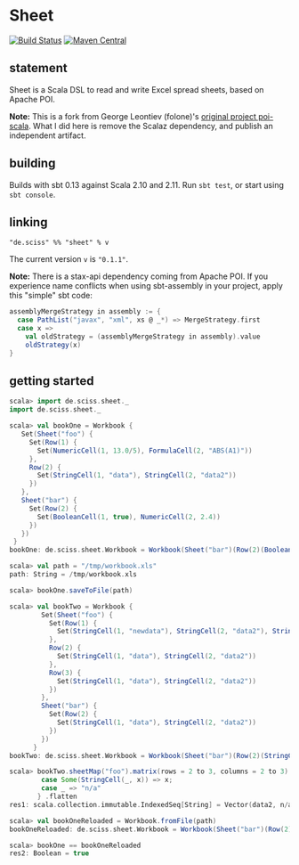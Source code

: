 # Sheet

[![Build Status](https://travis-ci.org/Sciss/Sheet.svg?branch=master)](https://travis-ci.org/Sciss/Sheet)
[![Maven Central](https://maven-badges.herokuapp.com/maven-central/de.sciss/sheet_2.11/badge.svg)](https://maven-badges.herokuapp.com/maven-central/de.sciss/sheet_2.11)

## statement

Sheet is a Scala DSL to read and write Excel spread sheets, based on Apache POI.

__Note:__ This is a fork from George Leontiev (folone)'s [original project poi-scala](https://github.com/folone/poi.scala).
What I did here is remove the Scalaz dependency, and publish an independent artifact.

## building

Builds with sbt 0.13 against Scala 2.10 and 2.11. Run `sbt test`, or start using `sbt console`.

## linking

    "de.sciss" %% "sheet" % v
    
The current version `v` is `"0.1.1"`.

__Note:__ There is a stax-api dependency coming from Apache POI. If you experience name conflicts when using sbt-assembly in your project, apply this "simple" sbt code:

```scala
assemblyMergeStrategy in assembly := {
  case PathList("javax", "xml", xs @ _*) => MergeStrategy.first
  case x =>
    val oldStrategy = (assemblyMergeStrategy in assembly).value
    oldStrategy(x)
}
```

## getting started

```scala
scala> import de.sciss.sheet._
import de.sciss.sheet._

scala> val bookOne = Workbook {
   Set(Sheet("foo") {
     Set(Row(1) {
       Set(NumericCell(1, 13.0/5), FormulaCell(2, "ABS(A1)"))
     },
     Row(2) {
       Set(StringCell(1, "data"), StringCell(2, "data2"))
     })
   },
   Sheet("bar") {
     Set(Row(2) {
       Set(BooleanCell(1, true), NumericCell(2, 2.4))
     })
   })
 }
bookOne: de.sciss.sheet.Workbook = Workbook(Sheet("bar")(Row(2)(BooleanCell(1, true), NumericCell(2, 2.4))), Sheet("foo")(Row(1)(NumericCell(1, 2.6), FormulaCell(2, "=ABS(A1)")), Row(2)(StringCell(1, "data"), StringCell(2, "data2"))))

scala> val path = "/tmp/workbook.xls"
path: String = /tmp/workbook.xls

scala> bookOne.saveToFile(path)

scala> val bookTwo = Workbook {
        Set(Sheet("foo") {
          Set(Row(1) {
            Set(StringCell(1, "newdata"), StringCell(2, "data2"), StringCell(3, "data3"))
          },
          Row(2) {
            Set(StringCell(1, "data"), StringCell(2, "data2"))
          },
          Row(3) {
            Set(StringCell(1, "data"), StringCell(2, "data2"))
          })
        },
        Sheet("bar") {
          Set(Row(2) {
            Set(StringCell(1, "data"), StringCell(2, "data2"))
          })
        })
      }
bookTwo: de.sciss.sheet.Workbook = Workbook(Sheet("bar")(Row(2)(StringCell(1, "data"), StringCell(2, "data2"))), Sheet("foo")(Row(1)(StringCell(1, "newdata"), StringCell(2, "data2"), StringCell(3, "data3")), Row(2)(StringCell(1, "data"), StringCell(2, "data2")), Row(3)(StringCell(1, "data"), StringCell(2, "data2"))))

scala> bookTwo.sheetMap("foo").matrix(rows = 2 to 3, columns = 2 to 3) { 
        case Some(StringCell(_, x)) => x;
        case _ => "n/a"
       } .flatten
res1: scala.collection.immutable.IndexedSeq[String] = Vector(data2, n/a, data2, n/a)

scala> val bookOneReloaded = Workbook.fromFile(path)
bookOneReloaded: de.sciss.sheet.Workbook = Workbook(Sheet("bar")(Row(2)(BooleanCell(1, true), NumericCell(2, 2.4))), Sheet("foo")(Row(1)(NumericCell(1, 2.6), FormulaCell(2, "=ABS(A1)")), Row(2)(StringCell(1, "data"), StringCell(2, "data2"))))

scala> bookOne == bookOneReloaded
res2: Boolean = true
```
